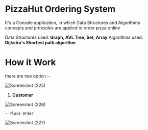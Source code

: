 # PizzaHut Ordering System
It's a Console application, in which Data Structures and Algorithms concepts and principles are applied
to order pizza online

Data Structures used: **Graph, AVL Tree, Set, Array**
Algorithms used: **Dijkstra's Shortest path algorithm**


# How it Work
there are two option :-

![Screenshot (225)](https://user-images.githubusercontent.com/120207533/218508742-ba83d778-bbfe-48cb-a302-b0a618f13152.png)

1. **Customer**

  ![Screenshot (226)](https://user-images.githubusercontent.com/120207533/218509196-7ea04f6a-fd9e-40df-afe1-f5e27b1dc2a7.png)
  
    - Place Order
    
  ![Screenshot (227)](https://user-images.githubusercontent.com/120207533/218510291-a88d9cfd-60bd-43a0-aa42-1698d02addbd.png)

